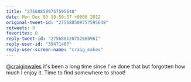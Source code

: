 ```yaml
---
title: "275688509757595648"
date: Mon Dec 03 19:50:37 +0000 2012
original-tweet-id: "275688509757595648"
retweets: 0
favorites: 0
reply-tweet-id: "275688120752680961"
reply-user-id: "39471467"
reply-user-screen-name: "craig_makes"
---
```

<a href="https://twitter.com/craiginwales">@craiginwales</a> it's been a long time since I've done that but forgotten how much I enjoy it. Time to find somewhere to shoot!
